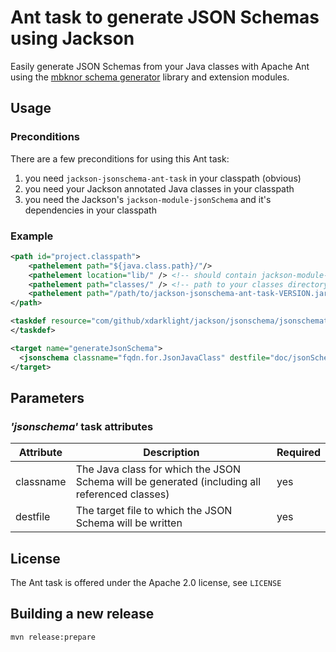 # Ant task to generate JSON Schemas using Jackson

Easily generate JSON Schemas from your Java classes with Apache Ant using the [mbknor schema generator](https://github.com/mbknor/mbknor-jackson-jsonSchema) library and extension modules.

## Usage

### Preconditions

There are a few preconditions for using this Ant task:
1. you need ```jackson-jsonschema-ant-task``` in your classpath (obvious)
2. you need your Jackson annotated Java classes in your classpath
3. you need the Jackson's ```jackson-module-jsonSchema``` and it's dependencies in your classpath

### Example

```xml
<path id="project.classpath">
	<pathelement path="${java.class.path}/"/>
	<pathelement location="lib/" /> <!-- should contain jackson-module-jsonSchema and it's dependencies -->
	<pathelement path="classes/" /> <!-- path to your classes directory where you have the class for which you want to generate the JSON schema -->
	<pathelement path="/path/to/jackson-jsonschema-ant-task-VERSION.jar" />
</path>

<taskdef resource="com/github/xdarklight/jackson/jsonschema/jsonschematasks.properties" classpathref="project.classpath">
</taskdef>

<target name="generateJsonSchema">
  <jsonschema classname="fqdn.for.JsonJavaClass" destfile="doc/jsonSchema/test.jsonschema" />
</target>
```

## Parameters
### _'jsonschema'_ task attributes

Attribute   | Description | Required
----------- | ----------- | ------------------
classname   | The Java class for which the JSON Schema will be generated (including all referenced classes) | yes
destfile    | The target file to which the JSON Schema will be written | yes

## License

The Ant task is offered under the Apache 2.0 license, see ```LICENSE```

## Building a new release

```bash
mvn release:prepare
```
